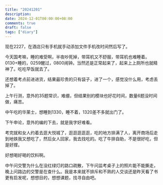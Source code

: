 ```yaml
---
title: "20241201"
description: 
date: 2024-12-01T00:00:00+08:00
comments: true
draft: false
tags: ["diary"]
---
```

现在2227，在酒店只有手机就手动添加文件手机改时间然后写了。

今天国考嘛，睡的难受啊，半夜吵死掉，带耳机又不舒服，带耳机也难睡着。0130+睡的，0259醒过，0800闹钟。当然还是正常起来了，起来上上厕所也就精神了。吃吃早饭就去了。

还想着考点前进进货，结果最珍贵的只有袋子，进了一个，感觉没什么用，考虑丢掉了。

上午行测，意外的35题常识，难绷，但结果别的模块也好花时间，数量6题没时间做，痛苦。

中午吃的华莱士，想睡到1330，睡不着，1320差不多就出门了。

下午申论，意外的编的下去，就是我字好难看。

考完就和女人约着去逛大悦城了，逛逛逛逛逛，吃的地方排满了人，离开商场后走到地铁我又想吃了，然后女人回家，我去找吃的。吃了牛排自助，不是很好吃，但是好撑。

好想喝好喝的饮料啊。

中午问交警为什么在没红绿灯的路口疏散，下午问监考桌子上的照片能不能撕走，晚上问路边的交警是在查什么。我是本来就不排斥和不熟的人交谈还是昨天看了书更有启发呢，想想目的，想想课题，找寻自由吧。
